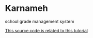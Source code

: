 # Karnameh
school grade management system

[This source code is related to this tutorial](https://www.daneshjooyar.com/training-c-net-sign-scores-and-school-records/)

